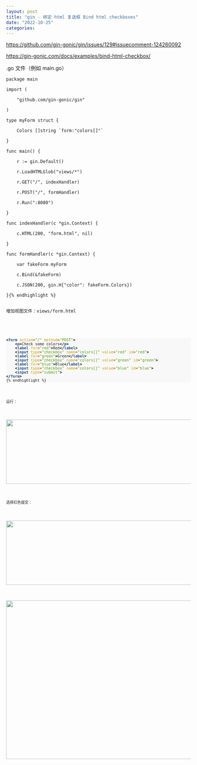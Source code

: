 ```yaml
---
layout: post
title: "gin - 绑定 html 复选框 Bind html checkboxes"
date: "2022-10-25"
categories: 
---
```

<p><a href="https://github.com/gin-gonic/gin/issues/129#issuecomment-124260092">https://github.com/gin-gonic/gin/issues/129#issuecomment-124260092</a></p>

<p><a href="https://gin-gonic.com/docs/examples/bind-html-checkbox/">https://gin-gonic.com/docs/examples/bind-html-checkbox/</a></p>

<p>.go 文件（例如 main.go）</p>

<pre>
<code>package main

import (

&nbsp;&nbsp;&nbsp; &quot;github.com/gin-gonic/gin&quot;

)

type myForm struct {

&nbsp;&nbsp;&nbsp; Colors []string `form:&quot;colors[]&quot;`

}

func main() {

&nbsp;&nbsp;&nbsp; r := gin.Default()

&nbsp;&nbsp;&nbsp; r.LoadHTMLGlob(&quot;views/*&quot;)

&nbsp;&nbsp;&nbsp; r.GET(&quot;/&quot;, indexHandler)

&nbsp;&nbsp;&nbsp; r.POST(&quot;/&quot;, formHandler)

&nbsp;&nbsp;&nbsp; r.Run(&quot;:8080&quot;)

}

func indexHandler(c *gin.Context) {

&nbsp;&nbsp;&nbsp; c.HTML(200, &quot;form.html&quot;, nil)

}

func formHandler(c *gin.Context) {

&nbsp;&nbsp;&nbsp; var fakeForm myForm

&nbsp;&nbsp;&nbsp; c.Bind(&amp;fakeForm)

&nbsp;&nbsp;&nbsp; c.JSON(200, gin.H{&quot;color&quot;: fakeForm.Colors})

}{% endhighlight %}

<p>增加视图文件：views/form.html</p>

<div class="highlight">
<pre style="background-color:#f8f8f8;-moz-tab-size:4;-o-tab-size:4;tab-size:4">
<code class="language-html" data-lang="html"><span style="color:#000;font-weight:700">&lt;</span><span style="color:#204a87;font-weight:700">form</span> <span style="color:#c4a000">action</span><span style="color:#ce5c00;font-weight:700">=</span><span style="color:#4e9a06">&quot;/&quot;</span> <span style="color:#c4a000">method</span><span style="color:#ce5c00;font-weight:700">=</span><span style="color:#4e9a06">&quot;POST&quot;</span><span style="color:#000;font-weight:700">&gt;</span>
    <span style="color:#000;font-weight:700">&lt;</span><span style="color:#204a87;font-weight:700">p</span><span style="color:#000;font-weight:700">&gt;</span>Check some colors<span style="color:#000;font-weight:700">&lt;/</span><span style="color:#204a87;font-weight:700">p</span><span style="color:#000;font-weight:700">&gt;</span>
    <span style="color:#000;font-weight:700">&lt;</span><span style="color:#204a87;font-weight:700">label</span> <span style="color:#c4a000">for</span><span style="color:#ce5c00;font-weight:700">=</span><span style="color:#4e9a06">&quot;red&quot;</span><span style="color:#000;font-weight:700">&gt;</span>Red<span style="color:#000;font-weight:700">&lt;/</span><span style="color:#204a87;font-weight:700">label</span><span style="color:#000;font-weight:700">&gt;</span>
    <span style="color:#000;font-weight:700">&lt;</span><span style="color:#204a87;font-weight:700">input</span> <span style="color:#c4a000">type</span><span style="color:#ce5c00;font-weight:700">=</span><span style="color:#4e9a06">&quot;checkbox&quot;</span> <span style="color:#c4a000">name</span><span style="color:#ce5c00;font-weight:700">=</span><span style="color:#4e9a06">&quot;colors[]&quot;</span> <span style="color:#c4a000">value</span><span style="color:#ce5c00;font-weight:700">=</span><span style="color:#4e9a06">&quot;red&quot;</span> <span style="color:#c4a000">id</span><span style="color:#ce5c00;font-weight:700">=</span><span style="color:#4e9a06">&quot;red&quot;</span><span style="color:#000;font-weight:700">&gt;</span>
    <span style="color:#000;font-weight:700">&lt;</span><span style="color:#204a87;font-weight:700">label</span> <span style="color:#c4a000">for</span><span style="color:#ce5c00;font-weight:700">=</span><span style="color:#4e9a06">&quot;green&quot;</span><span style="color:#000;font-weight:700">&gt;</span>Green<span style="color:#000;font-weight:700">&lt;/</span><span style="color:#204a87;font-weight:700">label</span><span style="color:#000;font-weight:700">&gt;</span>
    <span style="color:#000;font-weight:700">&lt;</span><span style="color:#204a87;font-weight:700">input</span> <span style="color:#c4a000">type</span><span style="color:#ce5c00;font-weight:700">=</span><span style="color:#4e9a06">&quot;checkbox&quot;</span> <span style="color:#c4a000">name</span><span style="color:#ce5c00;font-weight:700">=</span><span style="color:#4e9a06">&quot;colors[]&quot;</span> <span style="color:#c4a000">value</span><span style="color:#ce5c00;font-weight:700">=</span><span style="color:#4e9a06">&quot;green&quot;</span> <span style="color:#c4a000">id</span><span style="color:#ce5c00;font-weight:700">=</span><span style="color:#4e9a06">&quot;green&quot;</span><span style="color:#000;font-weight:700">&gt;</span>
    <span style="color:#000;font-weight:700">&lt;</span><span style="color:#204a87;font-weight:700">label</span> <span style="color:#c4a000">for</span><span style="color:#ce5c00;font-weight:700">=</span><span style="color:#4e9a06">&quot;blue&quot;</span><span style="color:#000;font-weight:700">&gt;</span>Blue<span style="color:#000;font-weight:700">&lt;/</span><span style="color:#204a87;font-weight:700">label</span><span style="color:#000;font-weight:700">&gt;</span>
    <span style="color:#000;font-weight:700">&lt;</span><span style="color:#204a87;font-weight:700">input</span> <span style="color:#c4a000">type</span><span style="color:#ce5c00;font-weight:700">=</span><span style="color:#4e9a06">&quot;checkbox&quot;</span> <span style="color:#c4a000">name</span><span style="color:#ce5c00;font-weight:700">=</span><span style="color:#4e9a06">&quot;colors[]&quot;</span> <span style="color:#c4a000">value</span><span style="color:#ce5c00;font-weight:700">=</span><span style="color:#4e9a06">&quot;blue&quot;</span> <span style="color:#c4a000">id</span><span style="color:#ce5c00;font-weight:700">=</span><span style="color:#4e9a06">&quot;blue&quot;</span><span style="color:#000;font-weight:700">&gt;</span>
    <span style="color:#000;font-weight:700">&lt;</span><span style="color:#204a87;font-weight:700">input</span> <span style="color:#c4a000">type</span><span style="color:#ce5c00;font-weight:700">=</span><span style="color:#4e9a06">&quot;submit&quot;</span><span style="color:#000;font-weight:700">&gt;</span>
<span style="color:#000;font-weight:700">&lt;/</span><span style="color:#204a87;font-weight:700">form</span><span style="color:#000;font-weight:700">&gt;</span>
{% endhighlight %}
</div>

<p>运行：</p>

<p><img height="175" src="/uploads/ckeditor/pictures/617/image-20221025091820-1.png" width="614" /></p>

<p>选择红色提交：</p>

<p><img height="175" src="/uploads/ckeditor/pictures/618/image-20221025091842-2.png" width="614" /></p>

<p><img height="432" src="/uploads/ckeditor/pictures/619/image-20221025091855-3.png" width="1204" /></p>

